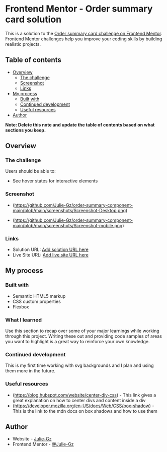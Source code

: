 # Frontend Mentor - Order summary card solution

This is a solution to the [Order summary card challenge on Frontend Mentor](https://www.frontendmentor.io/challenges/order-summary-component-QlPmajDUj). Frontend Mentor challenges help you improve your coding skills by building realistic projects. 

## Table of contents

- [Overview](#overview)
  - [The challenge](#the-challenge)
  - [Screenshot](#screenshot)
  - [Links](#links)
- [My process](#my-process)
  - [Built with](#built-with)
  - [Continued development](#continued-development)
  - [Useful resources](#useful-resources)
- [Author](#author)

**Note: Delete this note and update the table of contents based on what sections you keep.**

## Overview

### The challenge

Users should be able to:

- See hover states for interactive elements

### Screenshot

- (https://github.com/Julie-Gz/order-summary-component-main/blob/main/screenshots/Screenshot-Desktop.png)

- (https://github.com/Julie-Gz/order-summary-component-main/blob/main/screenshots/Screenshot-mobile.png)

### Links

- Solution URL: [Add solution URL here](https://github.com/Julie-Gz/order-summary-component-main.git)
- Live Site URL: [Add live site URL here](https://julie-gz.github.io/order-summary-component-main/)

## My process

### Built with

- Semantic HTML5 markup
- CSS custom properties
- Flexbox


### What I learned

Use this section to recap over some of your major learnings while working through this project. Writing these out and providing code samples of areas you want to highlight is a great way to reinforce your own knowledge.

### Continued development

This is my first time working with svg backgrounds and I plan and using them more in the future.
### Useful resources

- (https://blog.hubspot.com/website/center-div-css) - This link gives a great explanation on how to center divs and content inside a div
- (https://developer.mozilla.org/en-US/docs/Web/CSS/box-shadow) - This is the link to the mdn docs on box shadows and how to use them


## Author

- Website - [Julie-Gz](https://julie-gz.github.io/order-summary-component-main/)
- Frontend Mentor - [@Julie-Gz](https://www.frontendmentor.io/profile/yourusername)

